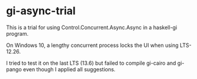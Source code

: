 # gi-async-trial

This is a trial for using Control.Concurrent.Async.Async in a haskell-gi program.

On Windows 10, a lengthy concurrent process locks the UI when using LTS-12.26. 

I tried to test it on the last LTS (13.6) but failed to compile gi-cairo and gi-pango even though I applied all suggestions.